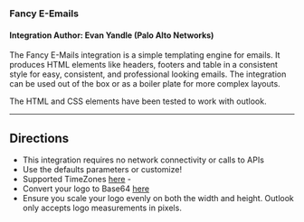 ### Fancy E-Emails
#### Integration Author: Evan Yandle (Palo Alto Networks)

The  Fancy E-Mails integration is a simple templating engine for emails. It produces HTML elements like headers, footers and table in a consistent style for easy, consistent, and professional looking emails.  The integration can be used out of the box or as a boiler plate for more complex layouts.

The HTML and CSS elements have been tested to work with outlook.

***
## Directions
- This integration requires no network connectivity or calls to APIs
- Use the defaults parameters or customize!
- Supported TimeZones [here](https://gist.github.com/heyalexej/8bf688fd67d7199be4a1682b3eec7568) - 
- Convert your logo to Base64 [here](https://www.base64-image.de/)
- Ensure you scale your logo evenly on both the width and height. Outlook only accepts logo measurements in pixels. 